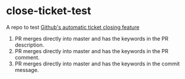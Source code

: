 # close-ticket-test

A repo to test [Github's automatic ticket closing feature](https://help.github.com/en/articles/closing-issues-using-keywords)

1. PR merges directly into master and has the keywords in the PR description.
2. PR merges directly into master and has the keywords in the PR comment.
3. PR merges directly into master and has the keywords in the commit message.
